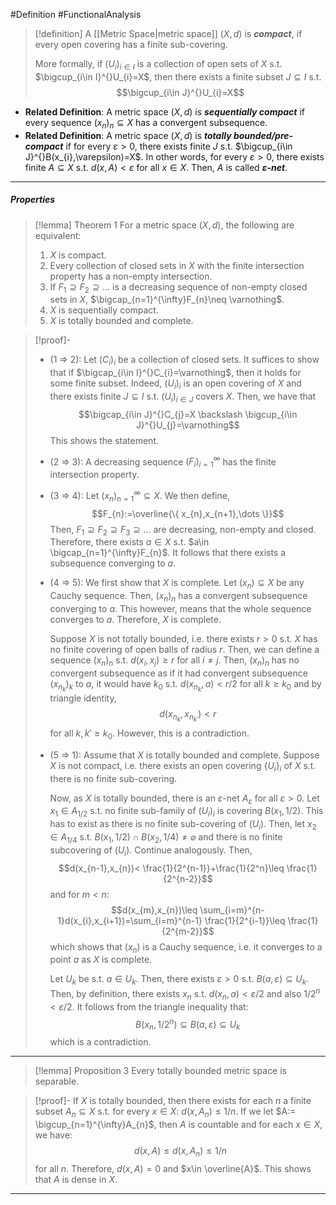 #Definition #FunctionalAnalysis 

> [!definition]
> A [[Metric Space|metric space]] $(X,d)$ is ***compact***, if every open covering has a finite sub-covering. 
> 
> More formally, if $(U_{i})_{i\in I}$ is a collection of open sets  of $X$ s.t. $\bigcup_{i\in I}^{}U_{i}=X$, then there exists a finite subset $J \subseteq I$ s.t. $$\bigcup_{i\in J}^{}U_{i}=X$$
- **Related Definition**:  A metric space $(X,d)$ is ***sequentially compact*** if every sequence $(x_{n})_{n}\subseteq X$ has a convergent subsequence.
- **Related Definition**:  A metric space $(X,d)$ is ***totally bounded/pre-compact*** if for every $\varepsilon>0$, there exists finite $J$ s.t. $\bigcup_{i\in J}^{}B(x_{i},\varepsilon)=X$. In other words, for every $\varepsilon>0$, there exists finite $A\subseteq X$ s.t. $d(x,A)<\varepsilon$ for all $x\in X$. Then, $A$ is called ***$\varepsilon$-net***.
---
##### Properties
> [!lemma] Theorem 1
> For a metric space $(X,d)$, the following are equivalent:
> 1. $X$ is compact.
> 2. Every collection of closed sets in $X$ with the finite intersection property has a non-empty intersection.
> 3. If $F_{1}\supseteq F_2\supseteq\dots$ is a decreasing sequence of non-empty closed sets in $X$, $\bigcap_{n=1}^{\infty}F_{n}\neq \varnothing$.
> 4. $X$ is sequentially compact.
> 5. $X$ is totally bounded and complete.

> [!proof]-
> - (1 => 2): Let $(C_{i})_{i}$ be a collection of closed sets. It suffices to show that if $\bigcap_{i\in I}^{}C_{i}=\varnothing$, then it holds for some finite subset. Indeed, $(U_{i})_{i}$ is an open covering of $X$ and there exists finite $J\subseteq I$ s.t. $(U_{i})_{i\in J}$ covers $X$. Then, we have that $$\bigcap_{i\in J}^{}C_{j}=X \backslash \bigcup_{i\in J}^{}U_{j}=\varnothing$$This shows the statement.
> - (2 => 3): A decreasing sequence  $(F_{i})_{i=1}^\infty$ has the finite intersection property.
> - (3 => 4): Let $(x_{n})_{n=1}^\infty \subseteq X$. We then define, $$F_{n}:=\overline{\{ x_{n},x_{n+1},\dots \}}$$Then, $F_{1}\supseteq F_{2}\supseteq F_{3}\supseteq \dots$ are decreasing, non-empty and closed. Therefore, there exists $a\in X$ s.t. $a\in \bigcap_{n=1}^{\infty}F_{n}$. It follows that there exists a subsequence converging to $a$.
> - (4 => 5): We first show that $X$ is complete. Let $(x_{n})\subseteq X$ be any Cauchy sequence. Then, $(x_{n})_{n}$ has a convergent subsequence converging to $a$. This however, means that the whole sequence converges to $a$. Therefore, $X$ is complete.
>   
>   Suppose $X$ is not totally bounded, i.e. there exists $r>0$ s.t. $X$ has no finite covering of open balls of radius $r$. Then, we can define a sequence $(x_{n})_{n}$ s.t. $d(x_{i},x_{j})\geq r$ for all $i\neq j$. Then, $(x_{n})_{n}$ has no convergent subsequence as if it had convergent subsequence $(x_{n_{k}})_{k}$ to $a$, it would have $k_{0}$ s.t. $d(x_{n_{k}},a)<r/2$ for all $k\geq k_{0}$ and by triangle identity, $$d(x_{n_{k}},x_{n_{k'}})<r$$ for all $k,k'\geq k_{0}$. However, this is a contradiction.
>   
>  - (5 => 1): Assume that $X$ is totally bounded and complete. Suppose $X$ is not compact, i.e. there exists an open covering $\{ U_{i} \}_{i}$ of $X$ s.t. there is no finite sub-covering. 
>    
>    Now, as $X$ is totally bounded, there is an $\varepsilon$-net $A_{\varepsilon}$ for all $\varepsilon>0$. Let $x_{1}\in A_{1 / 2}$ s.t. no finite sub-family of $(U_{i})_{i}$ is covering $B(x_{1}, 1/2)$. This has to exist as there is no finite sub-covering of $(U_{i})$. Then, let $x_{2}\in A_{1 /4}$ s.t. $B(x_{1},1 /2 )\cap B(x_{2}, 1/ 4)\neq\varnothing$ and there is no finite subcovering of $(U_{i})$. Continue analogously. Then, $$d(x_{n-1},x_{n})< \frac{1}{2^{n-1}}+\frac{1}{2^n}\leq \frac{1}{2^{n-2}}$$and for $m<n$: $$d(x_{m},x_{n})\leq \sum_{i=m}^{n-1}d(x_{i},x_{i+1})=\sum_{i=m}^{n-1} \frac{1}{2^{i-1}}\leq \frac{1}{2^{m-2}}$$which shows that $(x_{n})$ is a Cauchy sequence, i.e. it converges to a point $a$ as $X$ is complete. 
>    
>    Let $U_{k}$ be s.t. $a\in U_{k}$. Then, there exists $\varepsilon>0$ s.t. $B(a,\varepsilon)\subseteq U_{k}$. Then, by definition, there exists $x_{n}$ s.t. $d(x_{n},a)<\varepsilon / 2$ and also $1/2^n < \varepsilon/2$. It follows from the triangle inequality that: $$B(x_{n}, 1 / 2^n)\subseteq B(a, \varepsilon)\subseteq U_{k}$$ which is a contradiction.
---
> [!lemma] Proposition 3
> Every totally bounded metric space is separable.

> [!proof]-
> If $X$ is totally bounded, then there exists for each $n$ a finite subset $A_{n}\subseteq X$ s.t. for every $x\in X$: $d(x,A_{n})\leq 1/n$. If we let $A:= \bigcup_{n=1}^{\infty}A_{n}$, then $A$ is countable and for each $x\in X$, we have: $$d(x,A)\leq d(x,A_{n})\leq 1 / n$$ for all $n$. Therefore, $d(x,A)=0$ and $x\in  \overline{A}$. This shows that $A$ is dense in $X$.
---